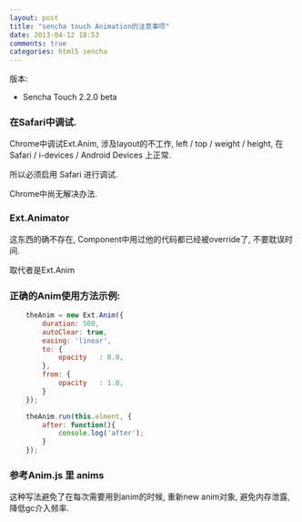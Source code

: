 ```yaml
---
layout: post
title: "sencha touch Animation的注意事项"
date: 2013-04-12 18:53
comments: true
categories: html5 sencha
---
```


版本:
- Sencha Touch 2.2.0 beta

### 在Safari中调试.

Chrome中调试Ext.Anim, 涉及layout的不工作, left / top / weight / height, 在Safari / i-devices / Android Devices 上正常.

所以必须启用 Safari 进行调试. 

Chrome中尚无解决办法.

<!-- more -->

### Ext.Animator

这东西的确不存在, Component中用过他的代码都已经被override了, 不要耽误时间.

取代者是Ext.Anim

### 正确的Anim使用方法示例:

```js
	theAnim = new Ext.Anim({
		duration: 500,
        autoClear: true,
        easing: 'linear',
        to: {
            opacity   : 0.0,
        },
        from: {
            opacity   : 1.0,
        }
    });

    theAnim.run(this.elment, {
    	after: function(){
    		console.log('after');
    	}
    });
```

### 参考Anim.js 里 anims

这种写法避免了在每次需要用到anim的时候, 重新new anim对象, 避免内存泄露, 降低gc介入频率.
